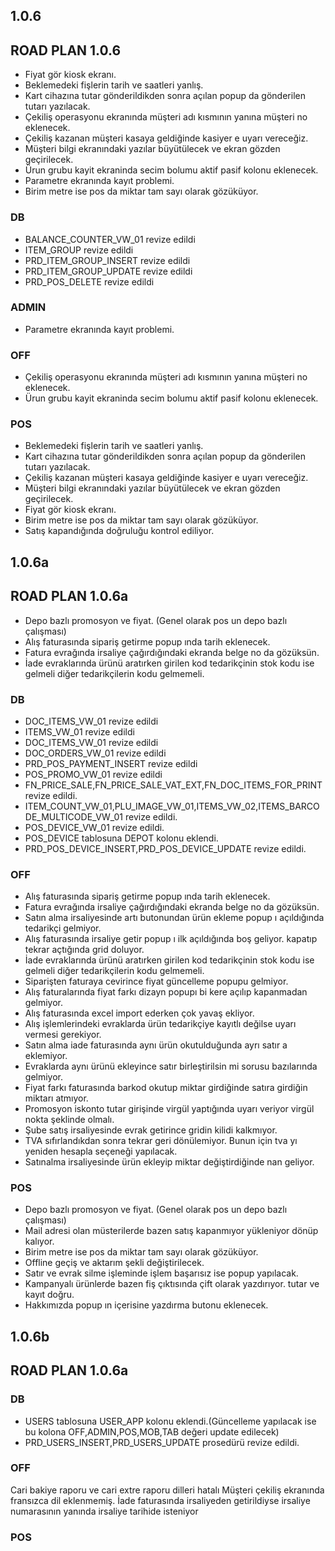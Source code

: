 ## 1.0.6
## ROAD PLAN 1.0.6
- Fiyat gör kiosk ekranı.
- Beklemedeki fişlerin tarih ve saatleri yanlış.
- Kart cihazına tutar gönderildikden sonra açılan popup da gönderilen tutarı yazılacak.
- Çekiliş operasyonu ekranında müşteri adı kısmının yanına müşteri no eklenecek.
- Çekiliş kazanan müşteri kasaya geldiğinde kasiyer e uyarı vereceğiz.
- Müşteri bilgi ekranındaki yazılar büyütülecek ve ekran gözden geçirilecek.
- Ürun grubu kayit ekraninda secim bolumu aktif pasif kolonu eklenecek.
- Parametre ekranında kayıt problemi.
- Birim metre ise pos da miktar tam sayı olarak gözüküyor.
### DB
- BALANCE_COUNTER_VW_01 revize edildi
- ITEM_GROUP revize edildi
- PRD_ITEM_GROUP_INSERT revize edildi
- PRD_ITEM_GROUP_UPDATE revize edildi
- PRD_POS_DELETE revize edildi
### ADMIN
- Parametre ekranında kayıt problemi.
### OFF
- Çekiliş operasyonu ekranında müşteri adı kısmının yanına müşteri no eklenecek.
- Ürun grubu kayit ekraninda secim bolumu aktif pasif kolonu eklenecek.
### POS
- Beklemedeki fişlerin tarih ve saatleri yanlış.
- Kart cihazına tutar gönderildikden sonra açılan popup da gönderilen tutarı yazılacak.
- Çekiliş kazanan müşteri kasaya geldiğinde kasiyer e uyarı vereceğiz.
- Müşteri bilgi ekranındaki yazılar büyütülecek ve ekran gözden geçirilecek.
- Fiyat gör kiosk ekranı.
- Birim metre ise pos da miktar tam sayı olarak gözüküyor.
- Satış kapandığında doğruluğu kontrol ediliyor. 

## 1.0.6a
## ROAD PLAN 1.0.6a
- Depo bazlı promosyon ve fiyat. (Genel olarak pos un depo bazlı çalışması)
- Alış faturasında sipariş getirme popup ında tarih eklenecek.
- Fatura evrağında irsaliye çağırdığındaki ekranda belge no da gözüksün.
- İade evraklarında ürünü aratırken girilen kod tedarikçinin stok kodu ise gelmeli diğer tedarikçilerin kodu gelmemeli.
### DB
- DOC_ITEMS_VW_01 revize edildi
- ITEMS_VW_01 revize edildi
- DOC_ITEMS_VW_01 revize edildi
- DOC_ORDERS_VW_01 revize edildi
- PRD_POS_PAYMENT_INSERT revize edildi
- POS_PROMO_VW_01 revize edildi
- FN_PRICE_SALE,FN_PRICE_SALE_VAT_EXT,FN_DOC_ITEMS_FOR_PRINT revize edildi.
- ITEM_COUNT_VW_01,PLU_IMAGE_VW_01,ITEMS_VW_02,ITEMS_BARCODE_MULTICODE_VW_01 revize edildi.
- POS_DEVICE_VW_01 revize edildi.
- POS_DEVICE tablosuna DEPOT kolonu eklendi.
- PRD_POS_DEVICE_INSERT,PRD_POS_DEVICE_UPDATE revize edildi.
### OFF
- Alış faturasında sipariş getirme popup ında tarih eklenecek.
- Fatura evrağında irsaliye çağırdığındaki ekranda belge no da gözüksün.
- Satın alma irsaliyesinde artı butonundan ürün ekleme popup ı açıldığında tedarikçi gelmiyor.
- Alış faturasında irsaliye getir popup ı ilk açıldığında boş geliyor. kapatıp tekrar açtığında grid doluyor.
- İade evraklarında ürünü aratırken girilen kod tedarikçinin stok kodu ise gelmeli diğer tedarikçilerin kodu gelmemeli.
- Siparişten faturaya cevirince fiyat güncelleme popupu gelmiyor.
- Alış faturalarında fiyat farkı dizayn popupı bi kere açılıp kapanmadan gelmiyor.
- Alış faturasında excel import ederken çok yavaş ekliyor.
- Alış işlemlerindeki evraklarda ürün tedarikçiye kayıtlı değilse uyarı vermesi gerekiyor.
- Satın alma iade faturasında aynı ürün okutulduğunda ayrı satır a eklemiyor.
- Evraklarda aynı ürünü ekleyince satır birleştirilsin mi sorusu bazılarında gelmiyor.
- Fiyat farkı faturasında barkod okutup miktar girdiğinde satıra girdiğin miktarı atmıyor.
- Promosyon iskonto tutar girişinde virgül yaptığında uyarı veriyor virgül nokta şeklinde olmalı.
- Şube satış irsaliyesinde evrak getirince gridin kilidi kalkmıyor.
- TVA sıfırlandıkdan sonra tekrar geri dönülemiyor. Bunun için tva yı yeniden hesapla seçeneği yapılacak.
- Satınalma irsaliyesinde ürün ekleyip miktar değiştirdiğinde nan geliyor.
### POS
- Depo bazlı promosyon ve fiyat. (Genel olarak pos un depo bazlı çalışması)
- Mail adresi olan müsterilerde bazen satış kapanmıyor yükleniyor dönüp kalıyor.
- Birim metre ise pos da miktar tam sayı olarak gözüküyor.
- Offline geçiş ve aktarım şekli değiştirilecek.
- Satır ve evrak silme işleminde işlem başarısız ise popup yapılacak.
- Kampanyalı ürünlerde bazen fiş çıktısında çift olarak yazdırıyor. tutar ve kayıt doğru.
- Hakkımızda popup ın içerisine yazdırma butonu eklenecek.

## 1.0.6b
## ROAD PLAN 1.0.6a

### DB
- USERS tablosuna USER_APP kolonu eklendi.(Güncelleme yapılacak ise bu kolona OFF,ADMIN,POS,MOB,TAB değeri update edilecek)
- PRD_USERS_INSERT,PRD_USERS_UPDATE prosedürü revize edildi.
### OFF
Cari bakiye raporu ve cari extre raporu dilleri hatalı
Müşteri çekiliş ekranında fransızca dil eklenmemiş.
İade faturasında irsaliyeden getirildiyse irsaliye numarasının yanında irsaliye tarihide isteniyor

### POS